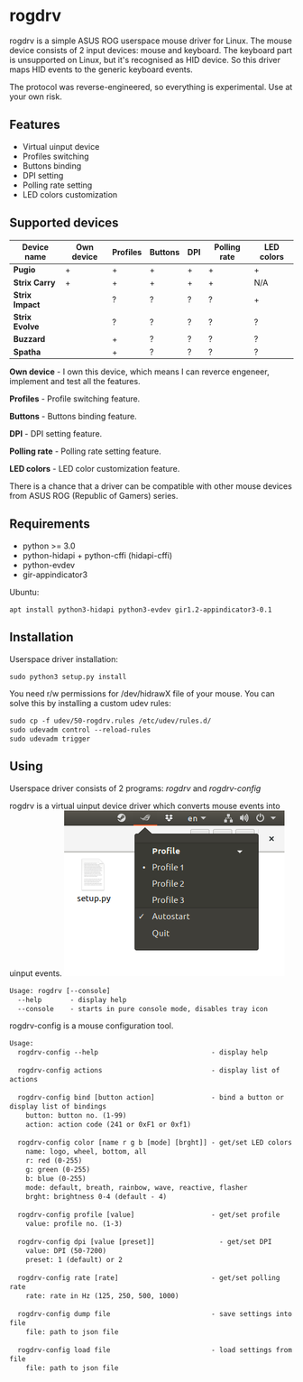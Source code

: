 rogdrv
======

rogdrv is a simple ASUS ROG userspace mouse driver for Linux.
The mouse device consists of 2 input devices: mouse and keyboard.
The keyboard part is unsupported on Linux, but it's recognised as HID device.
So this driver maps HID events to the generic keyboard events.

The protocol was reverse-engineered, so everything is experimental. Use at your own risk.

Features
--------

* Virtual uinput device
* Profiles switching
* Buttons binding
* DPI setting
* Polling rate setting
* LED colors customization

Supported devices
-----------------

Device name      | Own device | Profiles | Buttons | DPI    | Polling rate | LED colors
-----------------|------------|----------|---------|--------|--------------|-----------
**Pugio**        | +          | +        | +       | +      | +            | +
**Strix Carry**  | +          | +        | +       | +      | +            | N/A
**Strix Impact** |            | ?        | ?       | ?      | ?            | +
**Strix Evolve** |            | ?        | ?       | ?      | ?            | ?
**Buzzard**      |            | +        | ?       | ?      | ?            | ?
**Spatha**       |            | +        | ?       | ?      | ?            | ?

**Own device** - I own this device, which means I can reverce engeneer,
implement and test all the features.

**Profiles** - Profile switching feature.

**Buttons** - Buttons binding feature.

**DPI** - DPI setting feature.

**Polling rate** - Polling rate setting feature.

**LED colors** - LED color customization feature.

There is a chance that a driver can be compatible with other mouse devices
from ASUS ROG (Republic of Gamers) series.

Requirements
------------

* python >= 3.0
* python-hidapi + python-cffi (hidapi-cffi)
* python-evdev
* gir-appindicator3

Ubuntu:
```
apt install python3-hidapi python3-evdev gir1.2-appindicator3-0.1
```

Installation
------------

Userspace driver installation:
```
sudo python3 setup.py install
```

You need r/w permissions for /dev/hidrawX file of your mouse.
You can solve this by installing a custom udev rules:
```
sudo cp -f udev/50-rogdrv.rules /etc/udev/rules.d/
sudo udevadm control --reload-rules
sudo udevadm trigger
```

Using
-----

Userspace driver consists of 2 programs: *rogdrv* and *rogdrv-config*

rogdrv is a virtual uinput device driver which converts mouse events into uinput events.
![rogdrv](/screenshot.png)
```
Usage: rogdrv [--console]
  --help       - display help
  --console    - starts in pure console mode, disables tray icon
```

rogdrv-config is a mouse configuration tool.
```
Usage:
  rogdrv-config --help                            - display help

  rogdrv-config actions                           - display list of actions

  rogdrv-config bind [button action]              - bind a button or display list of bindings
    button: button no. (1-99)
    action: action code (241 or 0xF1 or 0xf1)

  rogdrv-config color [name r g b [mode] [brght]] - get/set LED colors
    name: logo, wheel, bottom, all
    r: red (0-255)
    g: green (0-255)
    b: blue (0-255)
    mode: default, breath, rainbow, wave, reactive, flasher
    brght: brightness 0-4 (default - 4)

  rogdrv-config profile [value]                   - get/set profile
    value: profile no. (1-3)

  rogdrv-config dpi [value [preset]]                - get/set DPI
    value: DPI (50-7200)
    preset: 1 (default) or 2

  rogdrv-config rate [rate]                       - get/set polling rate
    rate: rate in Hz (125, 250, 500, 1000)

  rogdrv-config dump file                         - save settings into file
    file: path to json file

  rogdrv-config load file                         - load settings from file
    file: path to json file
```

